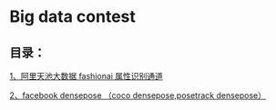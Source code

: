 # Big data contest
## 目录：

[1、阿里天池大数据 fashionai 属性识别通道
](https://github.com/zhiAung/Deep-learning-competition/tree/master/FashionAI)

[2、facebook densepose （coco densepose,posetrack densepose）
](https://github.com/zhiAung/DensePose)
